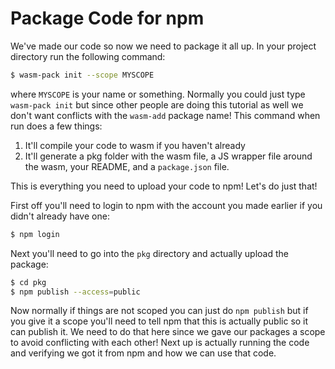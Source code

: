 # Package Code for npm

We've made our code so now we need to package it all up. In your project directory run the following
command:

```bash
$ wasm-pack init --scope MYSCOPE
```

where `MYSCOPE` is your name or something. Normally you could just type `wasm-pack init` but since
other people are doing this tutorial as well we don't want conflicts with the `wasm-add` package
name! This command when run does a few things:

1. It'll compile your code to wasm if you haven't already
2. It'll generate a pkg folder with the wasm file, a JS wrapper file around the wasm, your README,
   and a `package.json` file.

This is everything you need to upload your code to npm! Let's do just that!

First off you'll need to login to npm with the account you made earlier if you didn't already have
one:

```bash
$ npm login
```

Next you'll need to go into the `pkg` directory and actually upload the package:

```bash
$ cd pkg
$ npm publish --access=public
```

Now normally if things are not scoped you can just do `npm publish` but if you give it a scope
you'll need to tell npm that this is actually public so it can publish it. We need to do that here
since we gave our packages a scope to avoid conflicting with each other! Next up is actually running
the code and verifying we got it from npm and how we can use that code.
